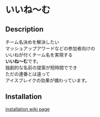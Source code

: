 # いいね～む

## Description

チーム名決めを解決したい  
マッシュアップアワードなどの参加者向けの  
いいねが付くチーム名を実現する  
**いいね～む**です。  
独創的な名前の提案が短時間ででき  
ただの連番とは違って  
アイスブレイクの効果が備わっています。

## Installation

[installation wiki page](https://github.com/iine/iiname/wiki/installation)
